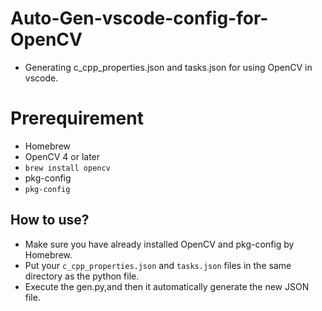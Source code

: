 # Auto-Gen-vscode-config-for-OpenCV
- Generating c_cpp_properties.json and tasks.json for using OpenCV in vscode.
# Prerequirement
- Homebrew
- OpenCV 4 or later
- `brew install opencv`
- pkg-config
- `pkg-config`

## How to use?
- Make sure you have already installed OpenCV and pkg-config by Homebrew.
- Put your `c_cpp_properties.json` and `tasks.json` files in the same directory as the python file.
- Execute the gen.py,and then it automatically generate the new JSON file.
